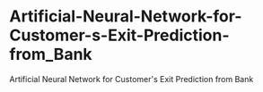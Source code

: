 # Artificial-Neural-Network-for-Customer-s-Exit-Prediction-from_Bank
Artificial Neural Network for Customer's Exit Prediction from Bank
